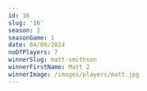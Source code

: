 ```yaml
---
id: 16
slug: '16'
season: 2
seasonGame: 1
date: 04/09/2024
noOfPlayers: 7
winnerSlug: matt-smithson
winnerFirstName: Matt 2
winnerImage: /images/players/matt.jpg
---
```

